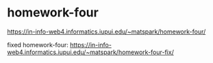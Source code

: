 # homework-four
https://in-info-web4.informatics.iupui.edu/~matspark/homework-four/

fixed homework-four:
https://in-info-web4.informatics.iupui.edu/~matspark/homework-four-fix/
